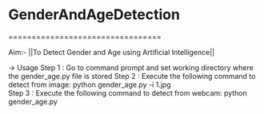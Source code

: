 # GenderAndAgeDetection #
=================================

Aim:- ||To Detect Gender and Age using Artificial Intelligence||


-> Usage 
 Step 1 : Go to command prompt and set working directory where the gender_age.py file is stored
 Step 2 : Execute the following command to detect from image: python gender_age.py -i 1.jpg  
 Step 3 : Execute the following command to detect from webcam: python gender_age.py

